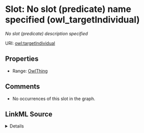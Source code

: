 

# Slot: No slot (predicate) name specified (owl_targetIndividual)


_No slot (predicate) description specified_







URI: [owl:targetIndividual](http://www.w3.org/2002/07/owl#targetIndividual)



<!-- no inheritance hierarchy -->








## Properties

* Range: [OwlThing](../classes/OwlThing.md)





## Comments

* No occurrences of this slot in the graph.



## LinkML Source

<details>

```yaml
name: owl_targetIndividual
description: No slot (predicate) description specified
title: No slot (predicate) name specified
comments:
- No occurrences of this slot in the graph.
from_schema: sawgraph-kg
rank: 1000
slot_uri: owl:targetIndividual
alias: owl_targetIndividual
union_of:
- '{''domain'': ''rdfs_Resource''}'
- '{''domain'': ''owl_NegativePropertyAssertion''}'
range: owl_Thing

```
</details>